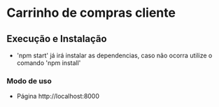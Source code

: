 # Carrinho de compras cliente

## Execução e Instalação

- 'npm start' já irá instalar as dependencias, caso não ocorra utilize o comando 'npm install'

### Modo de uso

- Página http://localhost:8000
